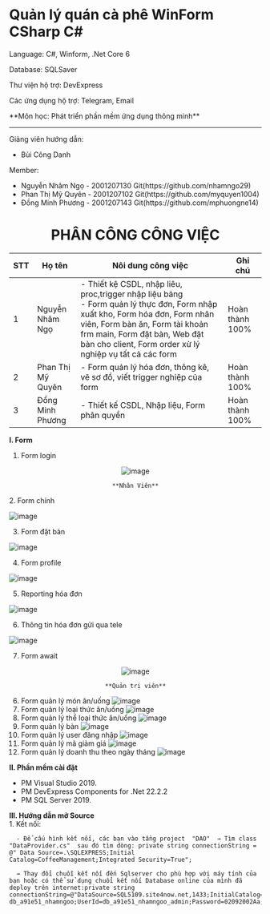 # Quản lý quán cà phê WinForm CSharp C#
<p>Language: C#, Winform, .Net Core 6</p>
<p>Database: SQLSaver </p>
<p>Thư viện hộ trợ: DevExpress</p>
<p>Các ứng dụng hộ trợ: Telegram, Email</p>
**Môn học: Phát triển phần mềm ứng dụng thông minh**

<hr/>
<p>Giảng viên hướng dẫn:</p>
<ul>
  <li>Bùi Công Danh</li>
</ul>
<p>Member:</p>
<ul>
   <li>Nguyễn Nhâm Ngọ - 2001207130 Git(https://github.com/nhamngo29)</li>
   <li>Phan Thị Mỹ Quyên - 2001207102 Git(https://github.com/myquyen1004)</li>
  <li>Đồng Minh Phương - 2001207143 Git(https://github.com/mphuongne14)</li>
</ul>
<div align="center">

# PHÂN CÔNG CÔNG VIỆC

</div>

| STT | Họ tên  | Nôi dung công việc | Ghi chú |
|--------------|-------|------|-------|
| 1 | Nguyễn Nhâm Ngọ | - Thiết kệ CSDL, nhập liêu, proc,trigger nhập liệu bảng </br> - Form quản lý thực đơn, Form nhập xuất kho, Form hóa đơn, Form nhân viên, Form bàn ăn, Form tài khoản frm main, Form đặt bàn, Web đặt bàn cho client, Form order xử lý nghiệp vụ tất cả các form | Hoàn thành 100%  |
| 2 | Phan Thị Mỹ Quyên | - Form quản lý hóa đơn, thông kê, vẽ sơ đồ, viết trigger nghiệp của form | Hoàn thành 100% |
| 3  | Đồng Minh Phương | - Thiết kế CSDL, Nhập liệu, Form phân quyền| Hoàn thành 100% |

__I. Form__
  
  1. Form login
  
   <div align="center">
  
  ![image](https://github.com/nhamngo29/Coffee-Management/assets/107678223/5554818e-5e39-425e-9e34-d4b1257a6a58)

  </div>

<div align="center">

    **Nhân Viên**
  
</div>
  2. Form chính
  
  ![image](https://github.com/nhamngo29/Coffee-Management/assets/107678223/18a9a66e-da76-406d-a2a4-15f464f91140)
  
  3. Form đặt bàn
    
 ![image](https://github.com/nhamngo29/Coffee-Management/assets/107678223/c0768b5f-92a6-4f55-9099-91456216dd2b)

  4. Form profile
  
  ![image](https://github.com/nhamngo29/Coffee-Management/assets/107678223/c9663637-ccbe-4698-b171-f11850dc1cb0)
  
  5. Reporting hóa đơn
  
  ![image](https://github.com/nhamngo29/Coffee-Management/assets/107678223/80edd20e-fd94-4bea-9687-2cedbad231a7)

  6. Thông tin hóa đơn gửi qua tele
  
  ![image](https://github.com/nhamngo29/Coffee-Management/assets/107678223/16a9d053-86f7-4966-bf39-8be7b978fad6)

  7. Form await
 <div align="center">
   
  ![image](https://github.com/nhamngo29/Coffee-Management/assets/107678223/1ec43f14-6e79-4075-9bdf-d78c4420c993)

</div>
  
<div align="center">

    **Quản trị viên**
  
</div>

  6. Form quản lý món ăn/uống
  ![image](https://user-images.githubusercontent.com/107678223/210323292-11c451cc-f7b7-4174-b272-08a979469a4e.png)
  7. Form quản lý loại thức ăn/uống
  ![image](https://user-images.githubusercontent.com/107678223/210323390-6b2f1522-8bd3-4cf3-9d8d-17a2a25b2678.png)
  8. Form quản lý thể loại thức ăn/uống
  ![image](https://user-images.githubusercontent.com/107678223/210323451-84cadc28-842e-42cd-975e-1173826b3d88.png)
  9. Form quản lý bàn
  ![image](https://user-images.githubusercontent.com/107678223/210323498-7d81271d-3c89-45c0-b77e-0cb6dfa9bb7e.png)
  10. Form quản lý user đăng nhập
  ![image](https://user-images.githubusercontent.com/107678223/210323565-17301276-1171-41ed-a367-21f619c49d89.png)
  11. Form quản lý mã giảm giá
  ![image](https://user-images.githubusercontent.com/107678223/210323622-bbcbb1a0-357e-4d47-a58a-7e25f9d5322a.png)
  12. Form quản lý doanh thu theo ngày tháng
  ![image](https://user-images.githubusercontent.com/107678223/210323721-86ccb034-fddb-4656-8429-a1b548635c81.png)
  
  
  
  __II. Phần mềm cài đặt__
  -	PM Visual Studio 2019.
  -	PM DevExpress Components for .Net 22.2.2
  -	PM SQL Server 2019.
  
  __III. Hướng dẫn mở Source__  
    1. Kết nối:
    
      - Để cấu hình kết nối, các bạn vào tầng project  "DAO"  → Tìm class "DataProvider.cs"  sau đó tìm dòng: private string connectionString = @" Data Source=.\SQLEXPRESS;Initial Catalog=CoffeeManagement;Integrated Security=True"; 
      
      → Thay đổi chuỗi kết nối đến Sqlserver cho phù hợp với máy tính của bạn hoặc có thể sử dụng chuổi kết nối Database online của mình đã deploy trên internet:private string connectionString=@"DataSource=SQL5109.site4now.net,1433;InitialCatalog= db_a91e51_nhamngoo;UserId=db_a91e51_nhamngoo_admin;Password=02092002Aa;"
